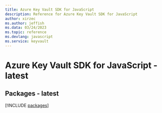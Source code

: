 ```yaml
---
title: Azure Key Vault SDK for JavaScript
description: Reference for Azure Key Vault SDK for JavaScript
author: xirzec
ms.author: jeffish
ms.data: 03/24/2023
ms.topic: reference
ms.devlang: javascript
ms.service: keyvault
---
```

# Azure Key Vault SDK for JavaScript - latest
## Packages - latest
[!INCLUDE [packages](key-vault-index.md)]